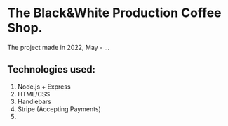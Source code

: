 # The Black&White Production Coffee Shop.
The project made in 2022, May - ...

## Technologies used:

1) Node.js + Express
2) HTML/CSS
3) Handlebars
4) Stripe (Accepting Payments)
5) 

